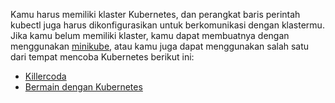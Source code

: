 Kamu harus memiliki klaster Kubernetes, dan perangkat baris perintah kubectl
juga harus dikonfigurasikan untuk berkomunikasi dengan klastermu. Jika kamu
belum memiliki klaster, kamu dapat membuatnya dengan menggunakan
[minikube](/id/docs/tasks/tools/#minikube),
atau kamu juga dapat menggunakan salah satu dari tempat mencoba Kubernetes berikut ini:

* [Killercoda](https://killercoda.com/playgrounds/scenario/kubernetes)
* [Bermain dengan Kubernetes](https://labs.play-with-k8s.com/)

